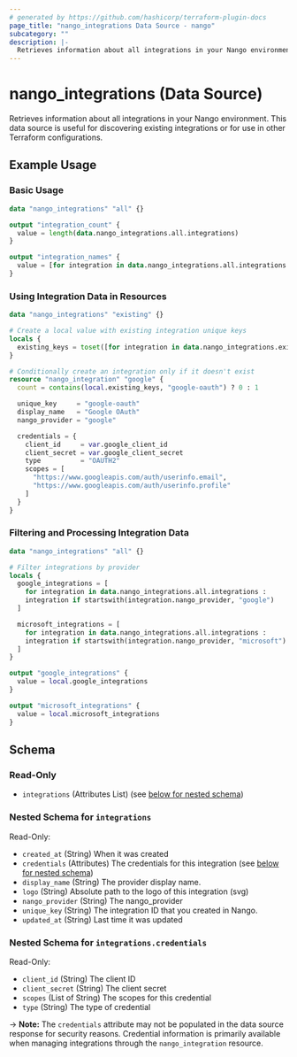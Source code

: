 ```yaml
---
# generated by https://github.com/hashicorp/terraform-plugin-docs
page_title: "nango_integrations Data Source - nango"
subcategory: ""
description: |-
  Retrieves information about all integrations in your Nango environment. This data source is useful for discovering existing integrations or for use in other Terraform configurations.
---
```


# nango_integrations (Data Source)

Retrieves information about all integrations in your Nango environment. This data source is useful for discovering existing integrations or for use in other Terraform configurations.

## Example Usage

### Basic Usage

```terraform
data "nango_integrations" "all" {}

output "integration_count" {
  value = length(data.nango_integrations.all.integrations)
}

output "integration_names" {
  value = [for integration in data.nango_integrations.all.integrations : integration.display_name]
}
```

### Using Integration Data in Resources

```terraform
data "nango_integrations" "existing" {}

# Create a local value with existing integration unique keys
locals {
  existing_keys = toset([for integration in data.nango_integrations.existing.integrations : integration.unique_key])
}

# Conditionally create an integration only if it doesn't exist
resource "nango_integration" "google" {
  count = contains(local.existing_keys, "google-oauth") ? 0 : 1

  unique_key     = "google-oauth"
  display_name   = "Google OAuth"
  nango_provider = "google"

  credentials = {
    client_id     = var.google_client_id
    client_secret = var.google_client_secret
    type          = "OAUTH2"
    scopes = [
      "https://www.googleapis.com/auth/userinfo.email",
      "https://www.googleapis.com/auth/userinfo.profile"
    ]
  }
}
```

### Filtering and Processing Integration Data

```terraform
data "nango_integrations" "all" {}

# Filter integrations by provider
locals {
  google_integrations = [
    for integration in data.nango_integrations.all.integrations :
    integration if startswith(integration.nango_provider, "google")
  ]

  microsoft_integrations = [
    for integration in data.nango_integrations.all.integrations :
    integration if startswith(integration.nango_provider, "microsoft")
  ]
}

output "google_integrations" {
  value = local.google_integrations
}

output "microsoft_integrations" {
  value = local.microsoft_integrations
}
```

<!-- schema generated by tfplugindocs -->
## Schema

### Read-Only

- `integrations` (Attributes List) (see [below for nested schema](#nestedatt--integrations))

<a id="nestedatt--integrations"></a>
### Nested Schema for `integrations`

Read-Only:

- `created_at` (String) When it was created
- `credentials` (Attributes) The credentials for this integration (see [below for nested schema](#nestedatt--integrations--credentials))
- `display_name` (String) The provider display name.
- `logo` (String) Absolute path to the logo of this integration (svg)
- `nango_provider` (String) The nango_provider
- `unique_key` (String) The integration ID that you created in Nango.
- `updated_at` (String) Last time it was updated

<a id="nestedatt--integrations--credentials"></a>
### Nested Schema for `integrations.credentials`

Read-Only:

- `client_id` (String) The client ID
- `client_secret` (String) The client secret
- `scopes` (List of String) The scopes for this credential
- `type` (String) The type of credential

-> **Note:** The `credentials` attribute may not be populated in the data source response for security reasons. Credential information is primarily available when managing integrations through the `nango_integration` resource.
